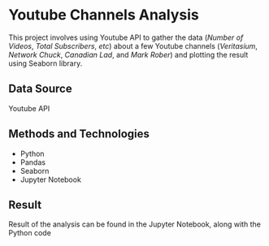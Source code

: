 # Youtube Channels Analysis
This project involves using Youtube API to gather the data (_Number of Videos_, _Total Subscribers_, _etc_) about a few Youtube channels (_Veritasium_, _Network Chuck_, _Canadian Lad_, and _Mark Rober_) and plotting the result using Seaborn library.

## Data Source
Youtube API

## Methods and Technologies
* Python
* Pandas
* Seaborn
* Jupyter Notebook

## Result
Result of the analysis can be found in the Jupyter Notebook, along with the Python code
